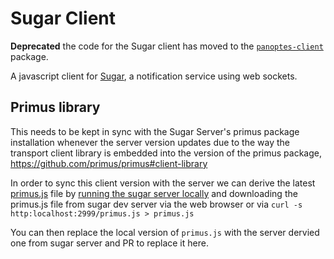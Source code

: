 # Sugar Client

**Deprecated** the code for the Sugar client has moved to the [`panoptes-client`](https://github.com/zooniverse/panoptes-javascript-client) package.

A javascript client for [Sugar](https://github.com/zooniverse/sugar), a notification service using web sockets. 

## Primus library

This needs to be kept in sync with the Sugar Server's primus package installation whenever the server version updates due to the way the transport client library is embedded into the version of the primus package, https://github.com/primus/primus#client-library

In order to sync this client version with the server we can derive the latest [primus.js](./primus.js) file by [running the sugar server locally](https://github.com/zooniverse/sugar#development-via-docker--docker-compose) and downloading the primus.js file from sugar dev server via the web browser or via `curl -s http:localhost:2999/primus.js > primus.js`

You can then replace the local version of `primus.js` with the server dervied one from sugar server and PR to replace it here.
